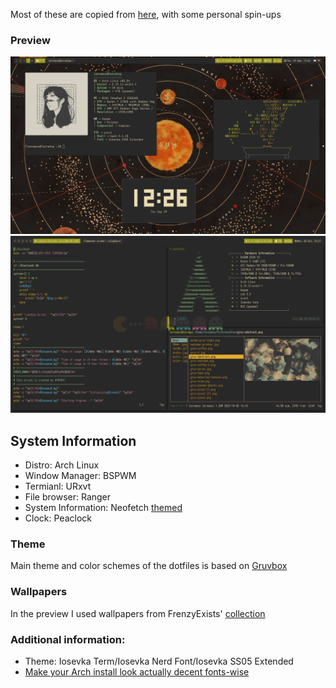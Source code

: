 Most of these are copied from [here](https://github.com/khyrthy/dotfiles), with some personal spin-ups

### Preview
![Preview](Preview.png)
![Preview2](Preview2.png)

## System Information
- Distro: Arch Linux
- Window Manager: BSPWM
- Termianl: URxvt
- File browser: Ranger
- System Information: Neofetch [themed](https://github.com/chick2d/neofetch-themes/)
- Clock: Peaclock

### Theme
Main theme and color schemes of the dotfiles is based on [Gruvbox](https://github.com/morhetz/gruvbox)

### Wallpapers
In the preview I used wallpapers from FrenzyExists' [collection](https://github.com/FrenzyExists/wallpapers)

### Additional information:
- Theme: Iosevka Term/Iosevka Nerd Font/Iosevka SS05 Extended
- [Make your Arch install look actually decent fonts-wise](https://gist.github.com/YoEight/d19112db56cd8f93835bf2d009d617f7)